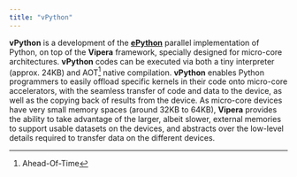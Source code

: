 ```yaml
---
title: "vPython"
---
```


**vPython** is a development of the [**ePython**](https://github.com/mesham/epython) parallel implementation of Python, on top of the **Vipera** framework, specially designed for micro-core architectures. **vPython** codes can be executed via both a tiny interpreter (approx. 24KB) and AOT[^1] native compilation. **vPython** enables Python programmers to easily offload specific kernels in their code onto micro-core accelerators, with the seamless transfer of code and data to the device, as well as the copying back of results from the device. As micro-core devices have very small memory spaces (around 32KB to 64KB), **Vipera** provides the ability to take advantage of the larger, albeit slower, external memories to support usable datasets on the devices, and abstracts over the low-level details required to transfer data on the different devices.

[^1]: Ahead-Of-Time
